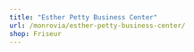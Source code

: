 ```yaml
---
title: "Esther Petty Business Center"
url: /monrovia/esther-petty-business-center/
shop: Friseur
---
```

